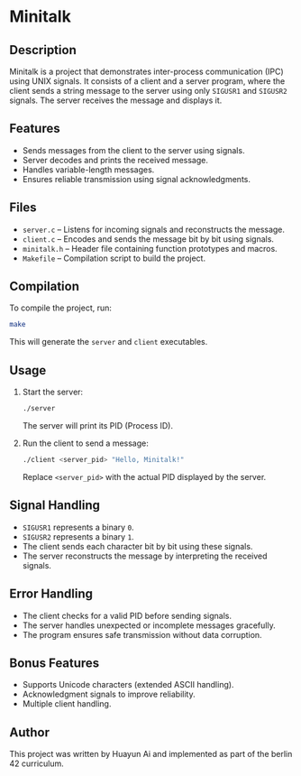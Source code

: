 # Minitalk

## Description
Minitalk is a project that demonstrates inter-process communication (IPC) using UNIX signals. It consists of a client and a server program, where the client sends a string message to the server using only `SIGUSR1` and `SIGUSR2` signals. The server receives the message and displays it.

## Features
- Sends messages from the client to the server using signals.
- Server decodes and prints the received message.
- Handles variable-length messages.
- Ensures reliable transmission using signal acknowledgments.

## Files
- `server.c` – Listens for incoming signals and reconstructs the message.
- `client.c` – Encodes and sends the message bit by bit using signals.
- `minitalk.h` – Header file containing function prototypes and macros.
- `Makefile` – Compilation script to build the project.

## Compilation
To compile the project, run:
```sh
make
```
This will generate the `server` and `client` executables.

## Usage
1. Start the server:
   ```sh
   ./server
   ```
   The server will print its PID (Process ID).

2. Run the client to send a message:
   ```sh
   ./client <server_pid> "Hello, Minitalk!"
   ```
   Replace `<server_pid>` with the actual PID displayed by the server.

## Signal Handling
- `SIGUSR1` represents a binary `0`.
- `SIGUSR2` represents a binary `1`.
- The client sends each character bit by bit using these signals.
- The server reconstructs the message by interpreting the received signals.

## Error Handling
- The client checks for a valid PID before sending signals.
- The server handles unexpected or incomplete messages gracefully.
- The program ensures safe transmission without data corruption.

## Bonus Features
- Supports Unicode characters (extended ASCII handling).
- Acknowledgment signals to improve reliability.
- Multiple client handling.

## Author
This project was written by Huayun Ai and implemented as part of the berlin 42 curriculum.

